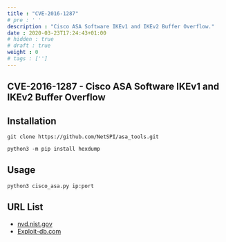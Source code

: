 ```yaml
---
title : "CVE-2016-1287"
# pre : ' '
description : "Cisco ASA Software IKEv1 and IKEv2 Buffer Overflow."
date : 2020-03-23T17:24:43+01:00
# hidden : true
# draft : true
weight : 0
# tags : ['']
---
```


## CVE-2016-1287 - Cisco ASA Software IKEv1 and IKEv2 Buffer Overflow

## Installation

```plain
git clone https://github.com/NetSPI/asa_tools.git
```

```plain
python3 -m pip install hexdump
```

## Usage

```plain
python3 cisco_asa.py ip:port
```

## URL List

- [nvd.nist.gov](https://nvd.nist.gov/vuln/detail/CVE-2016-1287)
- [Exploit-db.com](https://www.exploit-db.com/exploits/39823)
